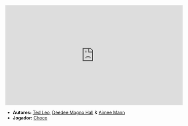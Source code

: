 <iframe width="560" height="315" src="https://www.youtube.com/embed/Qmi_K8umKFo?si=s28C9lRdgT2Hyyjj" title="YouTube video player" frameborder="0" allow="accelerometer; autoplay; clipboard-write; encrypted-media; gyroscope; picture-in-picture; web-share" referrerpolicy="strict-origin-when-cross-origin" allowfullscreen></iframe>

- **Autores:** [Ted Leo](../Autores/Ted%20Leo.md), [Deedee Magno Hall](content/Autores/Deedee%20Magno%20Hall.md) & [Aimee Mann](content/Autores/Aimee%20Mann.md)
- **Jogador:** [Choco](content/Jogadores/Choco.md)
